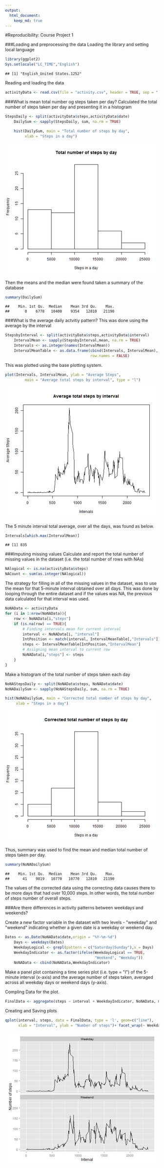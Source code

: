 ```yaml
---
output: 
  html_document:
    keep_md: true
---
```




#Reproducibility: Course Project 1 

###Loading and preprocessing the data
Loading the library and setting local language


```r
library(ggplot2)
Sys.setlocale("LC_TIME","English")
```

```
## [1] "English_United States.1252"
```

Reading and loading the data


```r
activityData <- read.csv(file = "activity.csv", header = TRUE, sep = ",")
```

###What is mean total number og steps taken per day?
Calculated the total number of steps taken per day and presenting it in a
histogram

```r
StepsDaily <- split(activityData$steps,activityData$date)
	DailySum <- sapply(StepsDaily, sum, na.rm = TRUE)
```

```r
	hist(DailySum, main = "Total number of steps by day",
	     xlab = "Steps in a day")
```

![plot of chunk unnamed-chunk-5](README_figs/README-unnamed-chunk-5-1.png)

Then the means and the median were found taken a summary of the database

```r
summary(DailySum)
```

```
##    Min. 1st Qu.  Median    Mean 3rd Qu.    Max. 
##       0    6778   10400    9354   12810   21190
```

###What is the average daily actvitiy pattern?
This was done using the average by the interval 

```r
StepsbyInterval <- split(activityData$steps,activityData$interval)
	IntervalMean <- sapply(StepsbyInterval,mean, na.rm = TRUE)
	Intervals <- as.integer(names(IntervalMean))
	IntervalMeanTable <- as.data.frame(cbind(Intervals, IntervalMean),
	                                   row.names = FALSE)
```

This was plotted using the base plotting system.

```r
plot(Intervals, IntervalMean, ylab = "Average Steps", 
		 main = "Average total steps by interval", type = "l")
```

![plot of chunk unnamed-chunk-8](README_figs/README-unnamed-chunk-8-1.png)

The 5 minute interval total average, over all the days, was found as below.

```r
Intervals[which.max(IntervalMean)]
```

```
## [1] 835
```

###Imputing missing values
Calculate and report the total number of missing values in the dataset
(i.e. the total number of rows with NAs)

```r
NAlogical <- is.na(activityData$steps)
NACount <- sum(as.integer(NAlogical))
```

The strategy for filling in all of the missing values in the dataset, was to 
 use the mean for that 5-minute interval obtained over all days. This was done
 by looping through the entire dataset and if the values was NA, the previous
 data calculated for that interval was used. 

```r
NoNAData <- activityData
for (i in 1:nrow(NoNAData)){
	row <- NoNAData[i,"steps"]
	if (is.na(row) == TRUE){
		# Finding intervals mean for current interval
		interval <- NoNAData[i, "interval"]
		IntPosition <- match(interval, IntervalMeanTable[,"Intervals"])
		steps <- IntervalMeanTable[IntPosition,"IntervalMean"]
		# Assigning mean interval to current row
		NoNAData[i,"steps"] <- steps
	}
}
```

Make a histogram of the total number of steps taken each day

```r
NoNAStepsDaily <- split(NoNAData$steps, NoNAData$date)
NoNADailySum <- sapply(NoNAStepsDaily, sum, na.rm = TRUE)
```

```r
hist(NoNADailySum, main = "Corrected total number of steps by day", 
     xlab = "Steps in a day")
```

![plot of chunk unnamed-chunk-13](README_figs/README-unnamed-chunk-13-1.png)

Thus, summary was used to find the mean and median total number of steps
taken per day. 

```r
summary(NoNADailySum)
```

```
##    Min. 1st Qu.  Median    Mean 3rd Qu.    Max. 
##      41    9819   10770   10770   12810   21190
```

The values of the corrected data using the correcting data causes there to be
more days that had over 10,000 steps. In other words, the total number of steps
number of overall steps.

###Are there differences in activity patterns between weekdays and weekends?

Create a new factor variable in the dataset with two levels - "weekday" and
"weekend" indicating whether a given date is a weekday or weekend day.

```r
Dates <- as.Date(NoNAData$date,origin = "%Y-%m-%d")
	Days <- weekdays(Dates)
	WeekdayLogical <- grepl(pattern = c("Saturday|Sunday"),x = Days)
	WeekdayIndicator <- as.factor(ifelse(WeekdayLogical == TRUE, 
	                                     "Weekend", "Weekday"))
	NoNAData <- cbind(NoNAData,WeekdayIndicator)
```

Make a panel plot containing a time series plot (i.e. type = "l") of the
5-minute interval (x-axis) and the average number of steps taken, averaged 
across all weekday days or weekend days (y-axis).

Compling Data for the plot.

```r
FinalData <- aggregate(steps ~ interval + WeekdayIndicator, NoNAData, mean)
```

Creating and Saving plots

```r
qplot(interval, steps, data = FinalData, type = 'l', geom=c("line"),
      xlab = "Interval", ylab = "Number of steps")+ facet_wrap(~ WeekdayIndicator, ncol = 1)		  
```

![plot of chunk unnamed-chunk-17](README_figs/README-unnamed-chunk-17-1.png)

